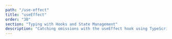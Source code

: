 ```yaml
---
path: "/use-effect"
title: "useEffect"
order: "3B"
section: "Typing with Hooks and State Management"
description: "Catching omissions with the useEffect hook using TypeScript."
---
```

